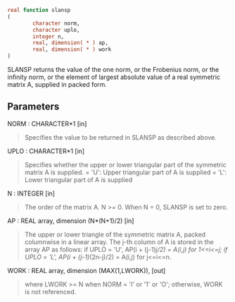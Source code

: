 ```fortran
real function slansp
(
        character norm,
        character uplo,
        integer n,
        real, dimension( * ) ap,
        real, dimension( * ) work
)
```

SLANSP  returns the value of the one norm,  or the Frobenius norm, or
the  infinity norm,  or the  element of  largest absolute value  of a
real symmetric matrix A,  supplied in packed form.

## Parameters
NORM : CHARACTER*1 [in]
> Specifies the value to be returned in SLANSP as described
> above.

UPLO : CHARACTER*1 [in]
> Specifies whether the upper or lower triangular part of the
> symmetric matrix A is supplied.
> = 'U':  Upper triangular part of A is supplied
> = 'L':  Lower triangular part of A is supplied

N : INTEGER [in]
> The order of the matrix A.  N >= 0.  When N = 0, SLANSP is
> set to zero.

AP : REAL array, dimension (N*(N+1)/2) [in]
> The upper or lower triangle of the symmetric matrix A, packed
> columnwise in a linear array.  The j-th column of A is stored
> in the array AP as follows:
> if UPLO = 'U', AP(i + (j-1)*j/2) = A(i,j) for 1<=i<=j;
> if UPLO = 'L', AP(i + (j-1)*(2n-j)/2) = A(i,j) for j<=i<=n.

WORK : REAL array, dimension (MAX(1,LWORK)), [out]
> where LWORK >= N when NORM = 'I' or '1' or 'O'; otherwise,
> WORK is not referenced.
